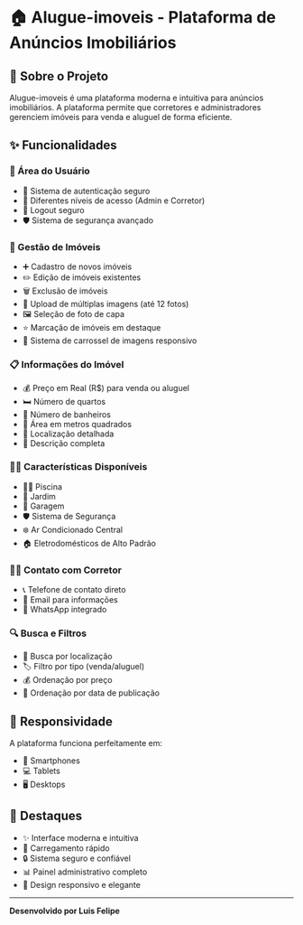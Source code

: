 # 🏠 Alugue-imoveis - Plataforma de Anúncios Imobiliários

## 📝 Sobre o Projeto
Alugue-imoveis é uma plataforma moderna e intuitiva para anúncios imobiliários. A plataforma permite que corretores e administradores gerenciem imóveis para venda e aluguel de forma eficiente.

## ✨ Funcionalidades

### 👤 Área do Usuário
- 🔐 Sistema de autenticação seguro
- 👥 Diferentes níveis de acesso (Admin e Corretor)
- 🚪 Logout seguro
- 🛡️ Sistema de segurança avançado

### 🏢 Gestão de Imóveis
- ➕ Cadastro de novos imóveis
- ✏️ Edição de imóveis existentes
- 🗑️ Exclusão de imóveis
- 📸 Upload de múltiplas imagens (até 12 fotos)
- 🖼️ Seleção de foto de capa
- ⭐ Marcação de imóveis em destaque
- 🔄 Sistema de carrossel de imagens responsivo

### 📋 Informações do Imóvel
- 💰 Preço em Real (R$) para venda ou aluguel
- 🛏️ Número de quartos
- 🚿 Número de banheiros
- 📏 Área em metros quadrados
- 📍 Localização detalhada
- 📝 Descrição completa

### 🏊‍♂️ Características Disponíveis
- 🏊‍♂️ Piscina
- 🌳 Jardim
- 🚗 Garagem
- 🛡️ Sistema de Segurança
- ❄️ Ar Condicionado Central
- 🏠 Eletrodomésticos de Alto Padrão

### 👨‍💼 Contato com Corretor
- 📞 Telefone de contato direto
- 📧 Email para informações
- 💬 WhatsApp integrado

### 🔍 Busca e Filtros
- 🔎 Busca por localização
- 🏷️ Filtro por tipo (venda/aluguel)
- 💰 Ordenação por preço
- 📅 Ordenação por data de publicação

## 📱 Responsividade
A plataforma funciona perfeitamente em:
- 📱 Smartphones
- 💻 Tablets
- 🖥️ Desktops

## 🌟 Destaques
- ✨ Interface moderna e intuitiva
- 🚀 Carregamento rápido
- 🔒 Sistema seguro e confiável
- 📊 Painel administrativo completo
- 🎨 Design responsivo e elegante

---
**Desenvolvido por Luis Felipe** 
